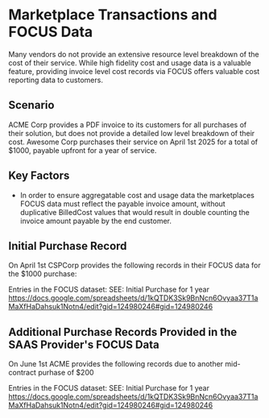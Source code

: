 # Marketplace Transactions and FOCUS Data

Many vendors do not provide an extensive resource level breakdown of the cost of their service. While high fidelity cost and usage data is a valuable feature, providing invoice level cost records via FOCUS offers valuable cost reporting data to customers.  

## Scenario

ACME Corp provides a PDF invoice to its customers for all purchases of their solution, but does not provide a detailed low level breakdown of their cost. Awesome Corp purchases their service on April 1st 2025 for a total of $1000, payable upfront for a year of service.  

## Key Factors
- In order to ensure aggregatable cost and usage data the marketplaces FOCUS data must reflect the payable invoice amount, without duplicative BilledCost values that would result in double counting the invoice amount payable by the end customer. 

## Initial Purchase Record
On April 1st CSPCorp provides the following records in their FOCUS data for the $1000 purchase:

Entries in the FOCUS dataset:
SEE: Initial Purchase for 1 year https://docs.google.com/spreadsheets/d/1kQTDK3Sk9BnNcn6Ovyaa37T1aMaXfHaDahsuk1Notn4/edit?gid=124980246#gid=124980246
 

## Additional Purchase Records Provided in the SAAS Provider's FOCUS Data
On June 1st ACME provides the following records due to another mid-contract purhase of $200

Entries in the FOCUS dataset:
SEE: Initial Purchase for 1 year https://docs.google.com/spreadsheets/d/1kQTDK3Sk9BnNcn6Ovyaa37T1aMaXfHaDahsuk1Notn4/edit?gid=124980246#gid=124980246

